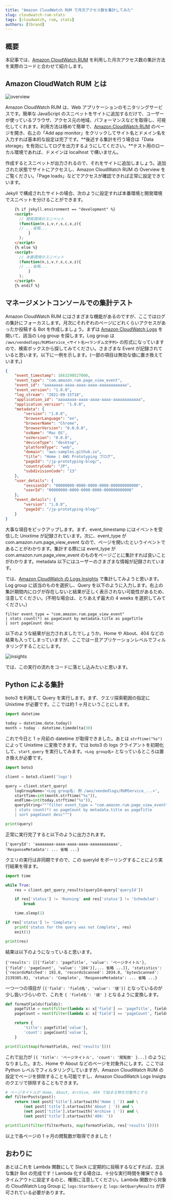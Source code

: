 ```yaml
---
title: "Amazon CloudWatch RUM で月次アクセス数を集計してみた"
slug: cloudwatch-rum-stats
tags: [cloudwatch, rum, stats]
authors: [tbrand]
---
```


## 概要

本記事では、[Amazon CloudWatch RUM](https://console.aws.amazon.com/cloudwatch/home#rum:dashboard?tab=overview) を利用した月次アクセス数の集計方法を実際のコードと合わせて紹介します。

<!-- truncate -->

## Amazon CloudWatch RUM とは

![overview](./overview.png)

Amazon CloudWatch RUM は、Web アプリケーションのモニタリングサービスです。簡単な JavaScript のスニペットをサイトに追加するだけで、ユーザーが使っているブラウザ、アクセス元の地域、パフォーマンスなどを取得し、可視化してくれます。利用方法は極めて簡単で、[Amazon CloudWatch RUM](https://console.aws.amazon.com/cloudwatch/home#rum:dashboard?tab=overview) のページを開き、右上の「Add app monitor」をクリックしてサイト名とドメイン名を入力すれば基本的な設定は完了です。**後述する集計を行う場合は「Data storage」を有効にしてログを出力するようにしてください。**テスト用のローカル環境であれば、ドメインは localhost で構いません。

作成するとスニペットが出力されるので、それをサイトに追加しましょう。追加された状態でサイトにアクセスし、Amazon CloudWatch RUM の Overview をご覧ください。「Page loads」などでアクセスが確認できれば正常に設定できています。

Jekyll で構成されたサイトの場合、次のように設定すれば本番環境と開発環境でスニペットを分けることができます。

```html
    {% if jekyll.environment == "development" %}
    <script>
      // 開発環境のスニペット
      (function(n,i,v,r,s,c,x,z){
      // ...省略...
          }
      );
    </script>
    {% else %}
    <script>
      // 本番環境のスニペット
      (function(n,i,v,r,s,c,x,z){
      // ...省略...
          }
      );
    </script>
    {% endif %}
```

## マネージメントコンソールでの集計テスト

Amazon CloudWatch RUM にはさまざまな機能があるのですが、ここではログの集計にフォーカスします。月次にそれぞれのページにどれくらいアクセスがあったか投稿する Bot を作成しましょう。まずは [Amazon CloudWatch Logs](https://console.aws.amazon.com/cloudwatch/home#logsV2:log-groups) を開いて、該当の Log group を探します。Log group は `/aws/vendedlogs/RUMService_<サイト名><ランダム文字列>` の形式になっていますので、検索ボックスから探してみてください。さまざまな Event が記録されていると思います。以下に一例を示します。(一部の項目は無効な値に置き換えています。)

```json
{
    "event_timestamp": 1663290527000,
    "event_type": "com.amazon.rum.page_view_event",
    "event_id": "aaaaaaaa-aaaa-aaaa-aaaa-aaaaaaaaaaaa",
    "event_version": "1.0.0",
    "log_stream": "2022-09-15T18",
    "application_id": "aaaaaaaa-aaaa-aaaa-aaaa-aaaaaaaaaaaa",
    "application_version": "1.0.0",
    "metadata": {
        "version": "1.0.0",
        "browserLanguage": "en",
        "browserName": "Chrome",
        "browserVersion": "0.0.0.0",
        "osName": "Mac OS",
        "osVersion": "0.0.0",
        "deviceType": "desktop",
        "platformType": "web",
        "domain": "aws-samples.github.io",
        "title": "Home | AWS Prototyping ブログ",
        "pageId": "/jp-prototyping-blog/",
        "countryCode": "JP",
        "subdivisionCode": "13"
    },
    "user_details": {
        "sessionId": "00000000-0000-0000-0000-000000000000",
        "userId": "00000000-0000-0000-0000-000000000000"
    },
    "event_details": {
        "version": "1.0.0",
        "pageId": "/jp-prototyping-blog/"
    }
}
```

大事な項目をピックアップします。まず、event_timestamp にはイベントを受信した Unixtime が記録されています。次に、event_type が com.amazon.rum.page_view_event なので、ページを開いたというイベントであることがわかります。集計する際には event_type が com.amazon.rum.page_view_event のものをページごとに集計すれば良いことがわかります。metadata 以下にはユーザーのさまざまな情報が記録されています。

では、[Amazon CloudWatch の Logs Insights](https://console.aws.amazon.com/cloudwatch/home#logsV2:logs-insights) で集計してみようと思います。Log group に該当のものを選択し、Query を以下のように入力します。右上の集計期間内にログが存在しないと結果が正しく表示されない可能性があるため、注意してください。(不明な場合は、とりあえず最大の 4 weeks を選択してみてください。)

```
filter event_type = "com.amazon.rum.page_view_event"
| stats count(*) as pageCount by metadata.title as pageTitle
| sort pageCount desc
```

以下のような結果が出力されましたでしょうか。Home や About、404 などの結果も入ってしまっていますが、ここでは一旦アプリケーションレベルでフィルタリングすることにします。

![insights](./insights.png)

では、この実行の流れをコードに落とし込みたいと思います。

## Python による集計

boto3 を利用して Query を実行します。まず、クエリ探索範囲の指定に Unixtime が必要です。ここでは約 1 ヶ月ということにします。

```python
import datetime

today = datetime.date.today()
month = today - datetime.timedelta(30)
```

これで今日と 1 ヶ月前の datetime が取得できました。あとは `strftime("%s")` によって Unixtime に変換できます。では boto3 の logs クライアントを初期化して、`start_query` を実行してみます。`<Log group名>` となっているところは置き換えが必要です。

```python
import boto3

client = boto3.client('logs')

query = client.start_query(
    logGroupName='<Log group名: 例 /aws/vendedlogs/RUMService_...>',
    startTime=int(month.strftime("%s")),
    endTime=int(today.strftime("%s")),
    queryString="""filter event_type = "com.amazon.rum.page_view_event"
    | stats count(*) as pageCount by metadata.title as pageTitle
    | sort pageCount desc""")

print(query)
```

正常に実行完了すると以下のように出力されます。

```
{'queryId': 'aaaaaaaa-aaaa-aaaa-aaaa-aaaaaaaaaaaa', 'ResponseMetadata': ... 省略 ...}
```

クエリの実行は非同期ですので、この queryId をポーリングすることにより実行結果を得ます。

```python
import time

while True:
    res = client.get_query_results(queryId=query['queryId'])

    if res['status'] != 'Running' and res['status'] != 'Scheduled':
        break

    time.sleep(1)

if res['status'] != 'Complete':
    print('status for the query was not Complete', res)
    exit(1)

print(res)
```

結果は以下のようになっていると思います。

```
{'results': [[{'field': 'pageTitle', 'value': 'ページタイトル'}, {'field': 'pageCount', 'value': '104'}],... 省略 ...]], 'statistics': {'recordsMatched': 193.0, 'recordsScanned': 2034.0, 'bytesScanned': 2139385.0}, 'status': 'Complete', 'ResponseMetadata': ... 省略 ...}
```

一つ一つの項目が `[{'field': 'field名', 'value': '値'}]` となっているのが少し扱いづらいので、これを `{ 'field名': '値' }` となるように変換します。

```python
def formatFields(fields):
    pageTitle = next(filter(lambda x: x['field'] == 'pageTitle', fields), None)
    pageCount = next(filter(lambda x: x['field'] == 'pageCount', fields), None)

    return {
        'title': pageTitle['value'],
        'count': pageCount['value'],
    }

print(list(map(formatFields, res['results'])))
```

これで出力が `[{ 'title': 'ページタイトル', 'count': '閲覧数' }...]` のようになりました。また、Home や About などのページを対象外にします。ここでは Python レベルでフィルタリングしていますが、Amazon CloudWatch RUM の設定でページを排除することも可能ですし、Amazon CloudWatch Logs Insigts のクエリで排除することもできます。

```python
# ページタイトルが Home, About, Archive, 404 で始まる物を対象外とする
def filterPosts(post):
    return (not post['title'].startswith('Home | ')) and \
        (not post['title'].startswith('About | ')) and \
        (not post['title'].startswith('Archive | ')) and \
        (not post['title'].startswith('404: '))

print(list(filter(filterPosts, map(formatFields, res['results']))))
```

以上で各ページの 1 ヶ月の閲覧数が取得できました！

## おわりに

あとはこれを Lambda 関数にして Slack に定期的に投稿するなどすれば、立派な集計 Bot の完成です！Lambda 化する場合は、十分な実行時間を確保できるタイムアウトに設定するのと、権限に注意してください。Lambda 関数から対象の CloudWatch Log Group に `logs:StartQuery` と `logs:GetQueryResults` が許可されている必要があります。
